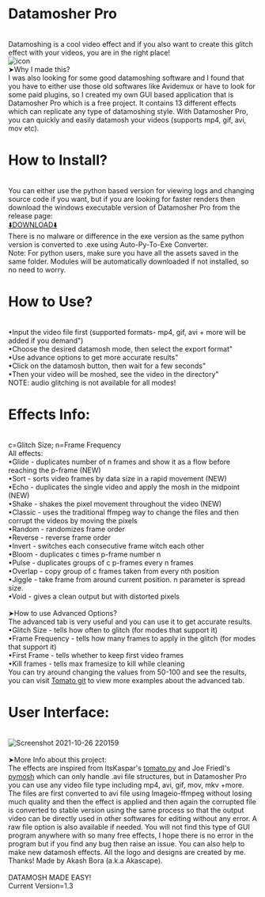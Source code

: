 # Datamosher Pro
<br>Datamoshing is a cool video effect and if you also want to create this glitch effect with your videos, you are in the right place!
<br>                                                               ![icon](https://user-images.githubusercontent.com/89206401/138873267-16f152e7-b61a-4fc2-a215-1cb66a004f13.png)
<br>➤Why I made this?
<br>I was also looking for some good datamoshing software and I found that you have to either use those old softwares like Avidemux or have to look for some paid plugins, so I created my own GUI based application that is Datamosher Pro which is a free project. It contains 13 different effects which can replicate any type of datamoshing style. With Datamosher Pro, you can quickly and easily datamosh your videos (supports mp4, gif, avi, mov etc).
<br>
# How to Install?
<br>You can either use the python based version for viewing logs and changing source code if you want, but if you are looking for faster renders then download the windows executable version of Datamosher Pro from the release page: 
<br>[⬇️DOWNLOAD⬇️](https://github.com/Akascape/Datamosher-Pro/releases/tag/Datamosher_Prov1.2.exe)
<br>There is no malware or difference in the exe version as the same python version is converted to .exe using Auto-Py-To-Exe Converter.
<br>Note: For python users, make sure you have all the assets saved in the same folder. Modules will be automatically downloaded if not installed, so no need to worry.
<br>
# How to Use?
<br>•Input the video file first (supported formats- mp4, gif, avi + more will be added if you demand")
<br>•Choose the desired datamosh mode, then select the export format"
<br>•Use advance options to get more accurate results"
<br>•Click on the datamosh button, then wait for a few seconds"
<br>•Then your video will be moshed, see the video in the directory"
<br>NOTE: audio glitching is not available for all modes!
<br>
# Effects Info:
<br>c=Glitch Size; n=Frame Frequency
<br>All effects:
<br>•Glide - duplicates number of n frames and show it as a flow before reaching the p-frame (NEW)
<br>•Sort - sorts video frames by data size in a rapid movement (NEW)
<br>•Echo - duplicates the single video and apply the mosh in the midpoint (NEW)
<br>•Shake - shakes the pixel movement throughout the video (NEW)
<br>•Classic - uses the traditional ffmpeg way to change the files and then corrupt the videos by moving the pixels
<br>•Random - randomizes frame order
<br>•Reverse - reverse frame order
<br>•Invert - switches each consecutive frame witch each other
<br>•Bloom - duplicates c times p-frame number n
<br>•Pulse - duplicates groups of c p-frames every n frames
<br>•Overlap - copy group of c frames taken from every nth position
<br>•Jiggle - take frame from around current position. n parameter is spread size.
<br>•Void - gives a clean output but with distorted pixels
<br>
<br>➤How to use Advanced Options?
<br>The advanced tab is very useful and you can use it to get accurate results.
<br>•Glitch Size - tells how often to glitch (for modes that support it)
<br>•Frame Frequency - tells how many frames to apply in the glitch (for modes that support it)
<br>•First Frame - tells whether to keep first video frames
<br>•Kill frames - tells max framesize to kill while cleaning
<br>You can try around changing the values from 50-100 and see the results, you can visit [Tomato git](https://github.com/itsKaspar/tomato.git) to view more examples about the advanced tab.
<br>
# User Interface:
<br>![Screenshot 2021-10-26 220159](https://user-images.githubusercontent.com/89206401/138922164-4c78f673-050e-4513-a3d2-6208e836cabc.png)
<br>
<br>➤More Info about this project:
<br>The effects are inspired from ItsKaspar's [tomato.py](https://github.com/itsKaspar/tomato.git) and Joe Friedl's [pymosh](https://github.com/grampajoe/pymosh) which can only handle .avi file structures, but in Datamosher Pro you can use any video file type including mp4, avi, gif, mov, mkv +more. The files are first converted to avi file using Imageio-ffmpeg without losing much quality and then the effect is applied and then again the corrupted file is converted to stable version using the same process so that the output video can be directly used in other softwares for editing without any error. A raw file option is also available if needed. You will not find this type of GUI program anywhere with so many free effects, I hope there is no error in the program but if you find any bug then raise an issue. You can also help to make new datamosh effects. All the logo and designs are created by me. <br>Thanks! Made by Akash Bora (a.k.a Akascape).
<br>
<br>DATAMOSH MADE EASY!
<br>Current Version=1.3

